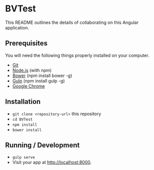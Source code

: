 # BVTest

This README outlines the details of collaborating on this Angular application.

## Prerequisites

You will need the following things properly installed on your computer.

* [Git](https://git-scm.com/)
* [Node.js](https://nodejs.org/) (with npm)
* [Bower](https://www.npmjs.com/package/bower) (npm install bower -g)
* [Gulp](https://www.npmjs.com/package/gulp-install) (npm install gulp -g)
* [Google Chrome](https://google.com/chrome/)

## Installation

* `git clone <repository-url>` this repository
* `cd BVTest`
* `npm install`
* `bower install`

## Running / Development

* `gulp serve`
* Visit your app at [http://localhost:8000](http://localhost:8000).
